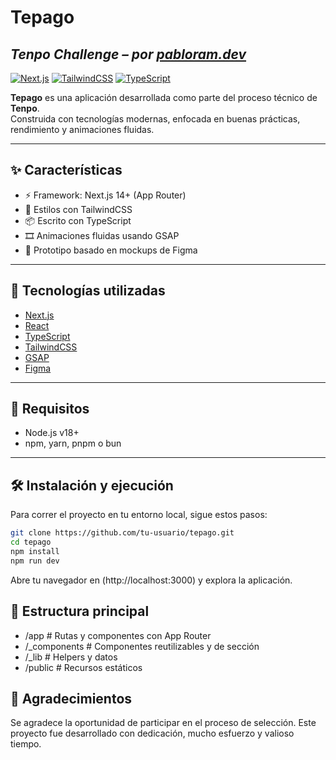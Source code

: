 # Tepago  
## _Tenpo Challenge – por [pabloram.dev](https://github.com/pabloramdev)_

[![Next.js](https://img.shields.io/badge/Next.js-13+-black?logo=next.js)](https://nextjs.org/)
[![TailwindCSS](https://img.shields.io/badge/TailwindCSS-4.0-blue?logo=tailwindcss)](https://tailwindcss.com/)
[![TypeScript](https://img.shields.io/badge/TypeScript-4.x-blue?logo=typescript)](https://www.typescriptlang.org/)

**Tepago** es una aplicación desarrollada como parte del proceso técnico de **Tenpo**.  
Construida con tecnologías modernas, enfocada en buenas prácticas, rendimiento y animaciones fluidas.

---

## ✨ Características

- ⚡ Framework: Next.js 14+ (App Router)
- 🎨 Estilos con TailwindCSS
- 📦 Escrito con TypeScript
- 🎞️ Animaciones fluidas usando GSAP
- 🎨 Prototipo basado en mockups de Figma

---

## 🚀 Tecnologías utilizadas

- [Next.js](https://nextjs.org)
- [React](https://react.dev)
- [TypeScript](https://www.typescriptlang.org)
- [TailwindCSS](https://tailwindcss.com)
- [GSAP](https://gsap.com)
- [Figma](https://www.figma.com)

---

## 🧪 Requisitos

- Node.js v18+
- npm, yarn, pnpm o bun

---

## 🛠 Instalación y ejecución

Para correr el proyecto en tu entorno local, sigue estos pasos:

```bash
git clone https://github.com/tu-usuario/tepago.git
cd tepago
npm install
npm run dev
```

Abre tu navegador en (http://localhost:3000) y explora la aplicación.

## 📁 Estructura principal
- /app             # Rutas y componentes con App Router
- /_components     # Componentes reutilizables y de sección
- /_lib            # Helpers y datos
- /public          # Recursos estáticos

## 🙌 Agradecimientos
Se agradece la oportunidad de participar en el proceso de selección.
Este proyecto fue desarrollado con dedicación, mucho esfuerzo y valioso tiempo.

